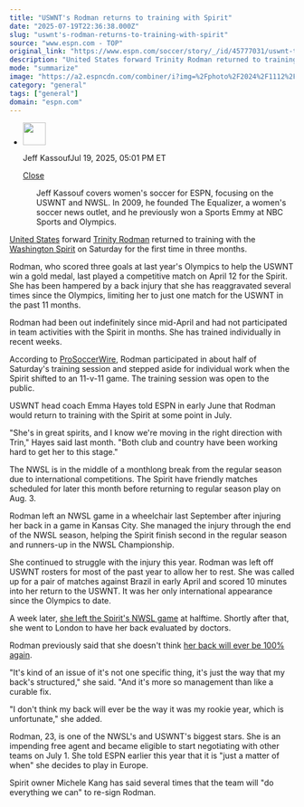 ```yaml
---
title: "USWNT's Rodman returns to training with Spirit"
date: "2025-07-19T22:36:38.000Z"
slug: "uswnt's-rodman-returns-to-training-with-spirit"
source: "www.espn.com - TOP"
original_link: "https://www.espn.com/soccer/story/_/id/45777031/uswnt-trinity-rodman-returns-training-spirit"
description: "United States forward Trinity Rodman returned to training with the Washington Spirit on Saturday for the first time in three months."
mode: "summarize"
image: "https://a2.espncdn.com/combiner/i?img=%2Fphoto%2F2024%2F1112%2Fr1414004_1296x729_16%2D9.jpg"
category: "general"
tags: ["general"]
domain: "espn.com"
---
```

<div id="readability-page-1" class="page"><div><div><ul><li><p><img src="https://a.espncdn.com/combiner/i?img=/i/columnists/full/kassouf_jeff.png&amp;h=80&amp;w=80&amp;scale=crop" alt="" width="40" height="40"></p><p>Jeff Kassouf<span>Jul 19, 2025, 05:01 PM ET</span></p><div><p><a href="#">Close</a></p><ul>Jeff Kassouf covers women's soccer for ESPN, focusing on the USWNT and NWSL. In 2009, he founded The Equalizer, a women's soccer news outlet, and he previously won a Sports Emmy at NBC Sports and Olympics.</ul></div></li></ul></div><p><a data-clubhouse-guid="cb9be884-d621-f46a-952e-7f9ef155cad5" href="https://www.espn.com/soccer/team?id=2765">United States</a> forward <a data-player-guid="f72a6ee3-aeab-3b0a-a5d5-89388ec9f41d" href="https://www.espn.com/soccer/player/_/id/317423/trinity-rodman">Trinity Rodman</a> returned to training with the <a data-clubhouse-guid="ceb0544b-1663-0efa-3eab-383896a3f48b" href="https://www.espn.com/soccer/team?id=15365">Washington Spirit</a> on Saturday for the first time in three months.</p><p>Rodman, who scored three goals at last year's Olympics to help the USWNT win a gold medal, last played a competitive match on April 12 for the Spirit. She has been hampered by a back injury that she has reaggravated several times since the Olympics, limiting her to just one match for the USWNT in the past 11 months.</p><p>Rodman had been out indefinitely since mid-April and had not participated in team activities with the Spirit in months. She has trained individually in recent weeks.</p><p>According to <a href="https://prosoccerwire.usatoday.com/story/sports/nwsl/2025/07/19/trinity-rodman-washington-spirit-training-injury-uswnt/85291300007/" target="_blank">ProSoccerWire</a>, Rodman participated in about half of Saturday's training session and stepped aside for individual work when the Spirit shifted to an 11-v-11 game. The training session was open to the public.</p><p>USWNT head coach Emma Hayes told ESPN in early June that Rodman would return to training with the Spirit at some point in July.</p><p>"She's in great spirits, and I know we're moving in the right direction with Trin," Hayes said last month. "Both club and country have been working hard to get her to this stage."</p><p>The NWSL is in the middle of a monthlong break from the regular season due to international competitions. The Spirit have friendly matches scheduled for later this month before returning to regular season play on Aug. 3.</p><p>Rodman left an NWSL game in a wheelchair last September after injuring her back in a game in Kansas City. She managed the injury through the end of the NWSL season, helping the Spirit finish second in the regular season and runners-up in the NWSL Championship.</p><p>She continued to struggle with the injury this year. Rodman was left off USWNT rosters for most of the past year to allow her to rest. She was called up for a pair of matches against Brazil in early April and scored 10 minutes into her return to the USWNT. It was her only international appearance since the Olympics to date.</p><p>A week later, <a href="https://www.espn.com/soccer/story/_/id/44751414/uswnt-trinity-rodman-washington-spirit-back-injury" target="_blank">she left the Spirit's NWSL game</a> at halftime. Shortly after that, she went to London to have her back evaluated by doctors.</p><p>Rodman previously said that she doesn't think <a href="https://www.espn.com/soccer/story/_/id/44457835/trinity-rodman-back-injury-100-uswnt-washington-spirit" target="_blank">her back will ever be 100% again</a>.</p><p>"It's kind of an issue of it's not one specific thing, it's just the way that my back's structured," she said. "And it's more so management than like a curable fix.</p><p>"I don't think my back will ever be the way it was my rookie year, which is unfortunate," she added.</p><p>Rodman, 23, is one of the NWSL's and USWNT's biggest stars. She is an impending free agent and became eligible to start negotiating with other teams on July 1. She told ESPN earlier this year that it is "just a matter of when" she decides to play in Europe.</p><p>Spirit owner Michele Kang has said several times that the team will "do everything we can" to re-sign Rodman.</p>
</div></div>